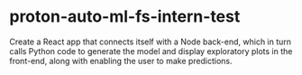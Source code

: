 # proton-auto-ml-fs-intern-test
Create a React app that connects itself with a Node back-end, which in turn calls Python code to generate the model and display exploratory plots in the front-end, along with enabling the user to make predictions.
